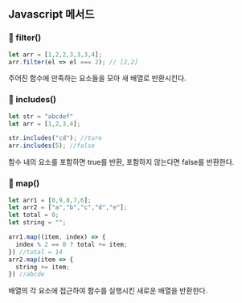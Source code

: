 ## Javascript 메서드

### 🍕 filter()
``` js
let arr = [1,2,2,3,3,3,4];
arr.filter(el => el === 2); // [2,2]
```
주어진 함수에 만족하는 요소들을 모아 새 배열로 반환시킨다.

### 🍕 includes()
``` js
let str = "abcdef"
let arr = [1,2,3,4];

str.includes("cd"); //ture
arr.includes(5); //false
```
함수 내의 요소를 포함하면 true를 반환, 포함하지 않는다면 false를 반환한다.

### 🍕 map()
``` js
let arr1 = [0,9,8,7,6];
let arr2 = ["a","b","c","d","e"];
let total = 0;
let string = "";

arr1.map((item, index) => {
  index % 2 == 0 ? total += item;
}) //total = 14
arr2.map(item => {
  string += item;
}) //abcde
```
배열의 각 요소에 접근하여 함수를 실행시킨 새로운 배열을 반환한다.